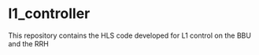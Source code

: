 # l1_controller

This repository contains the HLS code developed for L1 control on the BBU and the RRH